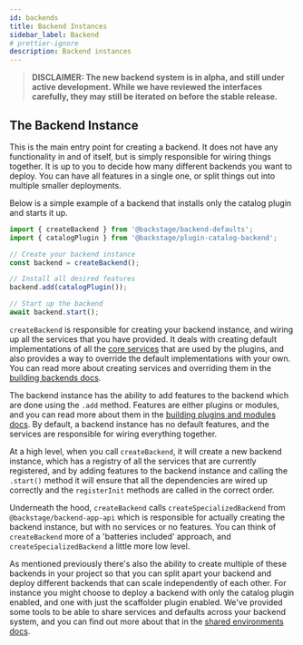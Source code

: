 ```yaml
---
id: backends
title: Backend Instances
sidebar_label: Backend
# prettier-ignore
description: Backend instances
---
```


> **DISCLAIMER: The new backend system is in alpha, and still under active development. While we have reviewed the interfaces carefully, they may still be iterated on before the stable release.**

## The Backend Instance

This is the main entry point for creating a backend. It does not have any functionality in and of itself, but is simply responsible for wiring things together.
It is up to you to decide how many different backends you want to deploy. You can have all features in a single one, or split things out into multiple smaller deployments.

Below is a simple example of a backend that installs only the catalog plugin and starts it up.

```ts
import { createBackend } from '@backstage/backend-defaults';
import { catalogPlugin } from '@backstage/plugin-catalog-backend';

// Create your backend instance
const backend = createBackend();

// Install all desired features
backend.add(catalogPlugin());

// Start up the backend
await backend.start();
```

`createBackend` is responsible for creating your backend instance, and wiring up all the services that you have provided. It deals with creating default implementations of all the [core services](../core-services/01-index.md) that are used by the plugins, and also provides a way to override the default implementations with your own. You can read more about creating services and overriding them in the [building backends docs](../building-backends/01-index.md).

The backend instance has the ability to add features to the backend which are done using the `.add` method. Features are either plugins or modules, and you can read more about them in the [building plugins and modules docs](../building-plugins-and-modules/01-index.md). By default, a backend instance has no default features, and the services are responsible for wiring everything together.

At a high level, when you call `createBackend`, it will create a new backend instance, which has a registry of all the services that are currently registered, and by adding features to the backend instance and calling the `.start()` method it will ensure that all the dependencies are wired up correctly and the `registerInit` methods are called in the correct order.

Underneath the hood, `createBackend` calls `createSpecializedBackend` from `@backstage/backend-app-api` which is responsible for actually creating the backend instance, but with no services or no features. You can think of `createBackend` more of a 'batteries included' approach, and `createSpecializedBackend` a little more low level.

As mentioned previously there's also the ability to create multiple of these backends in your project so that you can split apart your backend and deploy different backends that can scale independently of each other. For instance you might choose to deploy a backend with only the catalog plugin enabled, and one with just the scaffolder plugin enabled. We've provided some tools to be able to share services and defaults across your backend system, and you can find out more about that in the [shared environments docs](../building-backends/01-index.md#shared-environments).
